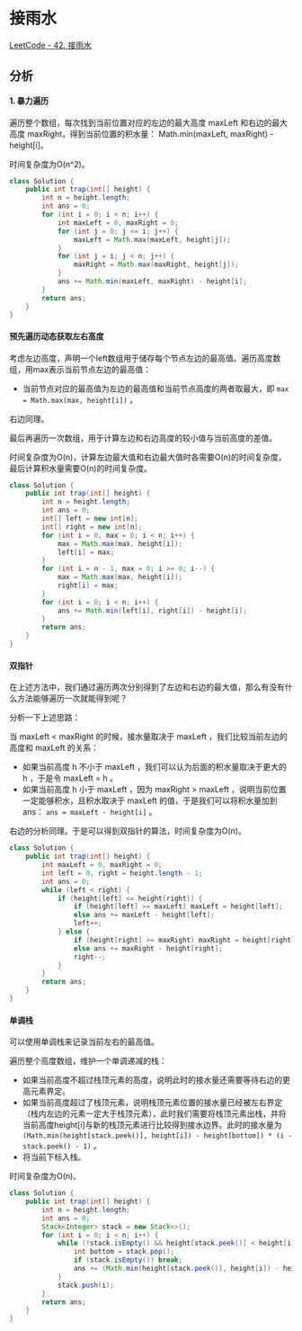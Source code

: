 # 接雨水

[LeetCode - 42. 接雨水](https://leetcode-cn.com/problems/trapping-rain-water/)

## 分析

#### 1. 暴力遍历

遍历整个数组，每次找到当前位置对应的左边的最大高度 maxLeft 和右边的最大高度 maxRight，得到当前位置的积水量： Math.min(maxLeft, maxRight) - height\[i]。

时间复杂度为O(n^2)。

```java
class Solution {
    public int trap(int[] height) {
        int n = height.length;
        int ans = 0;
        for (int i = 0; i < n; i++) {
            int maxLeft = 0, maxRight = 0;
            for (int j = 0; j <= i; j++) {
                maxLeft = Math.max(maxLeft, height[j]);
            }
            for (int j = i; j < n; j++) {
                maxRight = Math.max(maxRight, height[j]);
            }
            ans += Math.min(maxLeft, maxRight) - height[i];
        }
        return ans;
    }
}
```

#### 预先遍历动态获取左右高度

考虑左边高度，声明一个left数组用于储存每个节点左边的最高值。遍历高度数组，用max表示当前节点左边的最高值：

* 当前节点对应的最高值为左边的最高值和当前节点高度的两者取最大，即 `max = Math.max(max, height[i])` 。

右边同理。

最后再遍历一次数组，用于计算左边和右边高度的较小值与当前高度的差值。

时间复杂度为O(n)，计算左边最大值和右边最大值时各需要O(n)的时间复杂度，最后计算积水量需要O(n)的时间复杂度。

```java
class Solution {
    public int trap(int[] height) {
        int n = height.length;
        int ans = 0;
        int[] left = new int[n];
        int[] right = new int[n];
        for (int i = 0, max = 0; i < n; i++) {
            max = Math.max(max, height[i]);
            left[i] = max;
        }
        for (int i = n - 1, max = 0; i >= 0; i--) {
            max = Math.max(max, height[i]);
            right[i] = max;
        }
        for (int i = 0; i < n; i++) {
            ans += Math.min(left[i], right[i]) - height[i];
        }
        return ans;
    }
}
```

#### 双指针

在上述方法中，我们通过遍历两次分别得到了左边和右边的最大值，那么有没有什么方法能够遍历一次就能得到呢？

分析一下上述思路：

当 maxLeft < maxRight 的时候，接水量取决于 maxLeft ，我们比较当前左边的高度和 maxLeft 的关系：

* 如果当前高度 h 不小于 maxLeft ，我们可以认为后面的积水量取决于更大的 h ，于是令 maxLeft = h 。
* 如果当前高度 h 小于 maxLeft ，因为 maxRight > maxLeft ，说明当前位置一定能够积水，且积水取决于 maxLeft 的值，于是我们可以将积水量加到ans： `ans = maxLeft - height[i]` 。

右边的分析同理。于是可以得到双指针的算法，时间复杂度为O(n)。

```java
class Solution {
    public int trap(int[] height) {
        int maxLeft = 0, maxRight = 0;
        int left = 0, right = height.length - 1;
        int ans = 0;
        while (left < right) {
            if (height[left] <= height[right]) {
                if (height[left] >= maxLeft) maxLeft = height[left];
                else ans += maxLeft - height[left];
                left++;
            } else {
                if (height[right] >= maxRight) maxRight = height[right];
                else ans += maxRight - height[right];
                right--;
            }
        }
        return ans;
    }
}
```

#### 单调栈

可以使用单调栈来记录当前左右的最高值。

遍历整个高度数组，维护一个单调递减的栈：

* 如果当前高度不超过栈顶元素的高度，说明此时的接水量还需要等待右边的更高元素界定。
* 如果当前高度超过了栈顶元素，说明栈顶元素位置的接水量已经被左右界定（栈内左边的元素一定大于栈顶元素），此时我们需要将栈顶元素出栈，并将当前高度height[i]与新的栈顶元素进行比较得到接水边界。此时的接水量为 `(Math.min(height[stack.peek()], height[i]) - height[bottom]) * (i - stack.peek() - 1)` 。
* 将当前下标入栈。

时间复杂度为O(n)。

```java
class Solution {
    public int trap(int[] height) {
        int n = height.length;
        int ans = 0;
        Stack<Integer> stack = new Stack<>();
        for (int i = 0; i < n; i++) {
            while (!stack.isEmpty() && height[stack.peek()] < height[i]) {
                int bottom = stack.pop();
                if (stack.isEmpty()) break;
                ans += (Math.min(height[stack.peek()], height[i]) - height[bottom]) * (i - stack.peek() - 1);
            }
            stack.push(i);
        }
        return ans;
    }
}
```